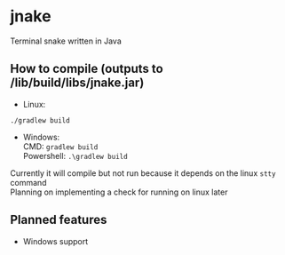 # jnake
Terminal snake written in Java

## How to compile (outputs to <srcdir>/lib/build/libs/jnake.jar)
* Linux:
```
./gradlew build
```
* Windows:  
CMD:
`gradlew build`  
Powershell:
`.\gradlew build`  
  
Currently it will compile but not run because it depends on the linux `stty` command  
Planning on implementing a check for running on linux later
  
## Planned features
* Windows support
